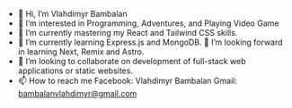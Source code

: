- 👋 Hi, I’m Vlahdimyr Bambalan
- 👀 I’m interested in Programming, Adventures, and Playing Video Game
- 🌱 I’m currently mastering my React and Tailwind CSS skills.
- 🌱 I’m currently learning Express.js and MongoDB.
  👀 I’m looking forward in learning Next, Remix and Astro.
- 💞️ I’m looking to collaborate on development of full-stack web applications or static websites.
- 📫 How to reach me Facebook: Vlahdimyr Bambalan Gmail: bambalanvlahdimyr@gmail.com

<!---
VlahdimyrLB/VlahdimyrLB is a ✨ special ✨ repository because its `README.md` (this file) appears on your GitHub profile.
You can click the Preview link to take a look at your changes.
--->

